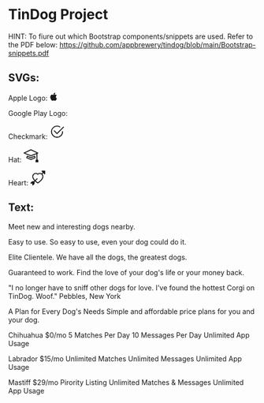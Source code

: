 # TinDog Project

HINT: To fiure out which Bootstrap components/snippets are used. Refer to the PDF below:
https://github.com/appbrewery/tindog/blob/main/Bootstrap-snippets.pdf

## SVGs:

Apple Logo:
<svg xmlns="http://www.w3.org/2000/svg" width="16" height="16" fill="currentColor"
                class="bi bi-apple mb-1" viewBox="0 0 16 16">
<path
                  d="M11.182.008C11.148-.03 9.923.023 8.857 1.18c-1.066 1.156-.902 2.482-.878 2.516.024.034 1.52.087 2.475-1.258.955-1.345.762-2.391.728-2.43Zm3.314 11.733c-.048-.096-2.325-1.234-2.113-3.422.212-2.189 1.675-2.789 1.698-2.854.023-.065-.597-.79-1.254-1.157a3.692 3.692 0 0 0-1.563-.434c-.108-.003-.483-.095-1.254.116-.508.139-1.653.589-1.968.607-.316.018-1.256-.522-2.267-.665-.647-.125-1.333.131-1.824.328-.49.196-1.422.754-2.074 2.237-.652 1.482-.311 3.83-.067 4.56.244.729.625 1.924 1.273 2.796.576.984 1.34 1.667 1.659 1.899.319.232 1.219.386 1.843.067.502-.308 1.408-.485 1.766-.472.357.013 1.061.154 1.782.539.571.197 1.111.115 1.652-.105.541-.221 1.324-1.059 2.238-2.758.347-.79.505-1.217.473-1.282Z" />
<path
                  d="M11.182.008C11.148-.03 9.923.023 8.857 1.18c-1.066 1.156-.902 2.482-.878 2.516.024.034 1.52.087 2.475-1.258.955-1.345.762-2.391.728-2.43Zm3.314 11.733c-.048-.096-2.325-1.234-2.113-3.422.212-2.189 1.675-2.789 1.698-2.854.023-.065-.597-.79-1.254-1.157a3.692 3.692 0 0 0-1.563-.434c-.108-.003-.483-.095-1.254.116-.508.139-1.653.589-1.968.607-.316.018-1.256-.522-2.267-.665-.647-.125-1.333.131-1.824.328-.49.196-1.422.754-2.074 2.237-.652 1.482-.311 3.83-.067 4.56.244.729.625 1.924 1.273 2.796.576.984 1.34 1.667 1.659 1.899.319.232 1.219.386 1.843.067.502-.308 1.408-.485 1.766-.472.357.013 1.061.154 1.782.539.571.197 1.111.115 1.652-.105.541-.221 1.324-1.059 2.238-2.758.347-.79.505-1.217.473-1.282Z" />
</svg>

Google Play Logo:
<path
                  d="M14.222 9.374c1.037-.61 1.037-2.137 0-2.748L11.528 5.04 8.32 8l3.207 2.96 2.694-1.586Zm-3.595 2.116L7.583 8.68 1.03 14.73c.201 1.029 1.36 1.61 2.303 1.055l7.294-4.295ZM1 13.396V2.603L6.846 8 1 13.396ZM1.03 1.27l6.553 6.05 3.044-2.81L3.333.215C2.39-.341 1.231.24 1.03 1.27Z" />
</svg>

Checkmark:
<svg xmlns="http://www.w3.org/2000/svg" height="30" fill="currentColor" class="bi bi-check2-circle"
              viewBox="0 0 16 16">
<path
                d="M2.5 8a5.5 5.5 0 0 1 8.25-4.764.5.5 0 0 0 .5-.866A6.5 6.5 0 1 0 14.5 8a.5.5 0 0 0-1 0 5.5 5.5 0 1 1-11 0z" />
<path
                d="M15.354 3.354a.5.5 0 0 0-.708-.708L8 9.293 5.354 6.646a.5.5 0 1 0-.708.708l3 3a.5.5 0 0 0 .708 0l7-7z" />
</svg>

Hat:
<svg xmlns="http://www.w3.org/2000/svg" height="30" fill="currentColor" class="bi bi-mortarboard" viewBox="0 0 16 16">
<path d="M8.211 2.047a.5.5 0 0 0-.422 0l-7.5 3.5a.5.5 0 0 0 .025.917l7.5 3a.5.5 0 0 0 .372 0L14 7.14V13a1 1 0 0 0-1 1v2h3v-2a1 1 0 0 0-1-1V6.739l.686-.275a.5.5 0 0 0 .025-.917l-7.5-3.5ZM8 8.46 1.758 5.965 8 3.052l6.242 2.913L8 8.46Z"/>
<path d="M4.176 9.032a.5.5 0 0 0-.656.327l-.5 1.7a.5.5 0 0 0 .294.605l4.5 1.8a.5.5 0 0 0 .372 0l4.5-1.8a.5.5 0 0 0 .294-.605l-.5-1.7a.5.5 0 0 0-.656-.327L8 10.466 4.176 9.032Zm-.068 1.873.22-.748 3.496 1.311a.5.5 0 0 0 .352 0l3.496-1.311.22.748L8 12.46l-3.892-1.556Z"/>
</svg>

Heart:
<svg xmlns="http://www.w3.org/2000/svg" height="30" fill="currentColor" class="bi bi-arrow-through-heart"
              viewBox="0 0 16 16">
<path fill-rule="evenodd"
                d="M2.854 15.854A.5.5 0 0 1 2 15.5V14H.5a.5.5 0 0 1-.354-.854l1.5-1.5A.5.5 0 0 1 2 11.5h1.793l.53-.53c-.771-.802-1.328-1.58-1.704-2.32-.798-1.575-.775-2.996-.213-4.092C3.426 2.565 6.18 1.809 8 3.233c1.25-.98 2.944-.928 4.212-.152L13.292 2 12.147.854A.5.5 0 0 1 12.5 0h3a.5.5 0 0 1 .5.5v3a.5.5 0 0 1-.854.354L14 2.707l-1.006 1.006c.236.248.44.531.6.845.562 1.096.585 2.517-.213 4.092-.793 1.563-2.395 3.288-5.105 5.08L8 13.912l-.276-.182a21.86 21.86 0 0 1-2.685-2.062l-.539.54V14a.5.5 0 0 1-.146.354l-1.5 1.5Zm2.893-4.894A20.419 20.419 0 0 0 8 12.71c2.456-1.666 3.827-3.207 4.489-4.512.679-1.34.607-2.42.215-3.185-.817-1.595-3.087-2.054-4.346-.761L8 4.62l-.358-.368c-1.259-1.293-3.53-.834-4.346.761-.392.766-.464 1.845.215 3.185.323.636.815 1.33 1.519 2.065l1.866-1.867a.5.5 0 1 1 .708.708L5.747 10.96Z" />
</svg>

## Text:

Meet new and interesting dogs nearby.

Easy to use.
So easy to use, even your dog could do it.

Elite Clientele.
We have all the dogs, the greatest dogs.

Guaranteed to work.
Find the love of your dog's life or your money back.

"I no longer have to sniff other dogs for love. I've found the hottest Corgi on TinDog. Woof."
Pebbles, New York

A Plan for Every Dog's Needs
Simple and affordable price plans for you and your dog.

Chihuahua
$0/mo
5 Matches Per Day
10 Messages Per Day
Unlimited App Usage

Labrador
$15/mo
Unlimited Matches
Unlimited Messages
Unlimited App Usage

Mastiff
$29/mo
Pirority Listing
Unlimited Matches & Messages
Unlimited App Usage
